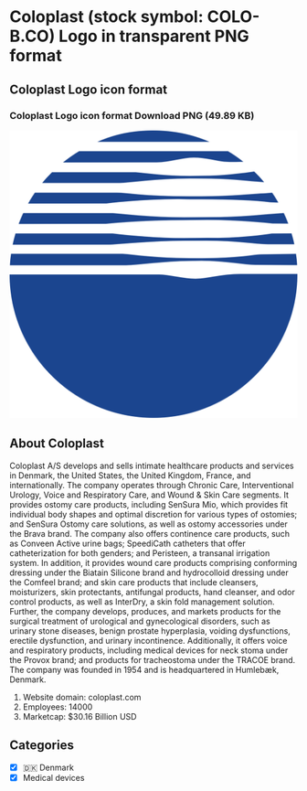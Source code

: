 # Coloplast (stock symbol: COLO-B.CO) Logo in transparent PNG format

## Coloplast Logo icon format

### Coloplast Logo icon format Download PNG (49.89 KB)

![Coloplast Logo icon format Download PNG (49.89 KB)](/img/orig/COLO-B.CO-5311bd9b.png)

## About Coloplast

Coloplast A/S develops and sells intimate healthcare products and services in Denmark, the United States, the United Kingdom, France, and internationally. The company operates through Chronic Care, Interventional Urology, Voice and Respiratory Care, and Wound & Skin Care segments. It provides ostomy care products, including SenSura Mio, which provides fit individual body shapes and optimal discretion for various types of ostomies; and SenSura Ostomy care solutions, as well as ostomy accessories under the Brava brand. The company also offers continence care products, such as Conveen Active urine bags; SpeediCath catheters that offer catheterization for both genders; and Peristeen, a transanal irrigation system. In addition, it provides wound care products comprising conforming dressing under the Biatain Silicone brand and hydrocolloid dressing under the Comfeel brand; and skin care products that include cleansers, moisturizers, skin protectants, antifungal products, hand cleanser, and odor control products, as well as InterDry, a skin fold management solution. Further, the company develops, produces, and markets products for the surgical treatment of urological and gynecological disorders, such as urinary stone diseases, benign prostate hyperplasia, voiding dysfunctions, erectile dysfunction, and urinary incontinence. Additionally, it offers voice and respiratory products, including medical devices for neck stoma under the Provox brand; and products for tracheostoma under the TRACOE brand. The company was founded in 1954 and is headquartered in Humlebæk, Denmark.

1. Website domain: coloplast.com
2. Employees: 14000
3. Marketcap: $30.16 Billion USD


## Categories
- [x] 🇩🇰 Denmark
- [x] Medical devices
